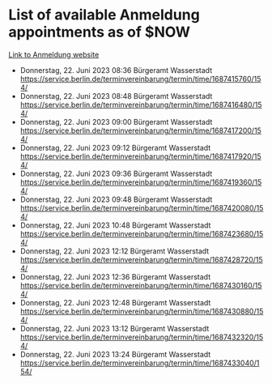 # List of available Anmeldung appointments as of $NOW
[Link to Anmeldung website](https://service.berlin.de/terminvereinbarung/termin/tag.php?termin=1&anliegen[]=120686&dienstleisterlist=122210,122217,327316,122219,327312,122227,327314,122231,327346,122243,327348,122254,122252,329742,122260,329745,122262,329748,122271,327278,122273,327274,122277,327276,330436,122280,327294,122282,327290,122284,327292,122291,327270,122285,327266,122286,327264,122296,327268,150230,329760,122297,327286,122294,327284,122312,329763,122314,329775,122304,327330,122311,327334,122309,327332,317869,122281,327352,122279,329772,122283,122276,327324,122274,327326,122267,329766,122246,327318,122251,327320,122257,327322,122208,327298,122226,327300&herkunft=http%3A%2F%2Fservice.berlin.de%2Fdienstleistung%2F120686%2F)
- Donnerstag, 22. Juni 2023 08:36 Bürgeramt Wasserstadt https://service.berlin.de/terminvereinbarung/termin/time/1687415760/154/
- Donnerstag, 22. Juni 2023 08:48 Bürgeramt Wasserstadt https://service.berlin.de/terminvereinbarung/termin/time/1687416480/154/
- Donnerstag, 22. Juni 2023 09:00 Bürgeramt Wasserstadt https://service.berlin.de/terminvereinbarung/termin/time/1687417200/154/
- Donnerstag, 22. Juni 2023 09:12 Bürgeramt Wasserstadt https://service.berlin.de/terminvereinbarung/termin/time/1687417920/154/
- Donnerstag, 22. Juni 2023 09:36 Bürgeramt Wasserstadt https://service.berlin.de/terminvereinbarung/termin/time/1687419360/154/
- Donnerstag, 22. Juni 2023 09:48 Bürgeramt Wasserstadt https://service.berlin.de/terminvereinbarung/termin/time/1687420080/154/
- Donnerstag, 22. Juni 2023 10:48 Bürgeramt Wasserstadt https://service.berlin.de/terminvereinbarung/termin/time/1687423680/154/
- Donnerstag, 22. Juni 2023 12:12 Bürgeramt Wasserstadt https://service.berlin.de/terminvereinbarung/termin/time/1687428720/154/
- Donnerstag, 22. Juni 2023 12:36 Bürgeramt Wasserstadt https://service.berlin.de/terminvereinbarung/termin/time/1687430160/154/
- Donnerstag, 22. Juni 2023 12:48 Bürgeramt Wasserstadt https://service.berlin.de/terminvereinbarung/termin/time/1687430880/154/
- Donnerstag, 22. Juni 2023 13:12 Bürgeramt Wasserstadt https://service.berlin.de/terminvereinbarung/termin/time/1687432320/154/
- Donnerstag, 22. Juni 2023 13:24 Bürgeramt Wasserstadt https://service.berlin.de/terminvereinbarung/termin/time/1687433040/154/
